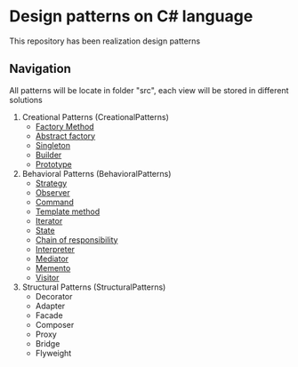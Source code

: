 # Design patterns on C# language

This repository has been realization design patterns

## Navigation

All patterns will be locate in folder "src", each view will be stored in different solutions

1. Creational Patterns (CreationalPatterns)
   - <a href="https://github.com/prn-ic/patterns-on-sharp/tree/main/src/CreationalPatterns/FactoryMethod">Factory Method</a>
   - <a href="https://github.com/prn-ic/patterns-on-sharp/tree/main/src/CreationalPatterns/AbstractFactory">Abstract factory</a>
   - <a href="https://github.com/prn-ic/patterns-on-sharp/tree/main/src/CreationalPatterns/Singleton">Singleton</a>
   - <a href="https://github.com/prn-ic/patterns-on-sharp/tree/main/src/CreationalPatterns/Builder">Builder</a>
   - <a href="https://github.com/prn-ic/patterns-on-sharp/tree/main/src/CreationalPatterns/Prototype">Prototype</a>
2. Behavioral Patterns (BehavioralPatterns)
   - <a href="https://github.com/prn-ic/patterns-on-sharp/tree/main/src/BehavioralPatterns/Strategy">Strategy</a>
   - <a href="https://github.com/prn-ic/patterns-on-sharp/tree/main/src/BehavioralPatterns/Observer">Observer</a>
   - <a href="https://github.com/prn-ic/patterns-on-sharp/tree/main/src/BehavioralPatterns/Command">Command</a>
   - <a href="https://github.com/prn-ic/patterns-on-sharp/tree/main/src/BehavioralPatterns/TemplateMethod">Template method</a>
   - <a href="https://github.com/prn-ic/patterns-on-sharp/tree/main/src/BehavioralPatterns/Iterator">Iterator</a>
   - <a href="https://github.com/prn-ic/patterns-on-sharp/tree/main/src/BehavioralPatterns/State">State</a>
   - <a href="https://github.com/prn-ic/patterns-on-sharp/tree/main/src/BehavioralPatterns/ChainOfResponsibility">Chain of responsibility</a>
   - <a href="https://github.com/prn-ic/patterns-on-sharp/tree/main/src/BehavioralPatterns/Interpreter">Interpreter</a>
   - <a href="https://github.com/prn-ic/patterns-on-sharp/tree/main/src/BehavioralPatterns/Mediator">Mediator</a>
   - <a href="https://github.com/prn-ic/patterns-on-sharp/tree/main/src/BehavioralPatterns/Memento">Memento</a>
   - <a href="https://github.com/prn-ic/patterns-on-sharp/tree/main/src/BehavioralPatterns/Visitor">Visitor</a>
3. Structural Patterns (StructuralPatterns)
   - Decorator
   - Adapter
   - Facade
   - Composer
   - Proxy
   - Bridge
   - Flyweight